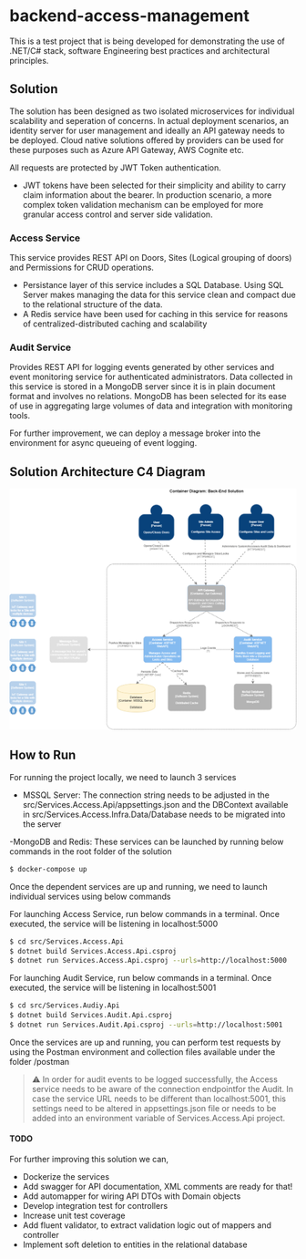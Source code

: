 # backend-access-management

This is a test project that is being developed for demonstrating the use of .NET/C# stack, software Engineering best practices and architectural principles.

## Solution

The solution has been designed as two isolated microservices for individual scalability and seperation of concerns. In actual deployment scenarios, an identity server for user management and ideally an API gateway needs to be deployed. Cloud native solutions offered by providers can be used for these purposes such as Azure API Gateway, AWS Cognite etc.

All requests are protected by JWT Token authentication. 

- JWT tokens have been selected for their simplicity and ability to carry claim information about the bearer. In production scenario, a more complex token validation mechanism can be employed for more granular access control and server side validation.

### Access Service
This service provides REST API on Doors, Sites (Logical grouping of doors) and Permissions for CRUD operations.
- Persistance layer of this service includes a SQL Database. Using SQL Server makes managing the data for this service clean and compact due to the relational structure of the data.
- A Redis service have been used for caching in this service for reasons of centralized-distributed caching and scalability

### Audit Service

Provides REST API for logging events generated by other services and event monitoring service for authenticated administrators. 
Data collected in this service is stored in a MongoDB server since it is in plain document format and involves no relations. MongoDB has been selected for its ease of use in aggregating large volumes of data and integration with monitoring tools.

For further improvement, we can deploy a message broker into the environment for async queueing of event logging.

## Solution Architecture C4 Diagram
![Alt text](docs/c4.png?raw=true "Container Diagram")

## How to Run
For running the project locally, we need to launch 3 services 
- MSSQL Server: The connection string needs to be adjusted in the src/Services.Access.Api/appsettings.json and the DBContext available in src/Services.Access.Infra.Data/Database needs to be migrated into the server

-MongoDB and Redis: These services can be launched by running below commands in the root folder of the solution
```sh
$ docker-compose up
```

Once the dependent services are up and running, we need to launch individual services using below commands

For launching Access Service, run below commands in a terminal. Once executed, the service will be listening in localhost:5000
```sh
$ cd src/Services.Access.Api
$ dotnet build Services.Access.Api.csproj
$ dotnet run Services.Access.Api.csproj --urls=http://localhost:5000
```
For launching Audit Service, run below commands in a terminal. Once executed, the service will be listening in localhost:5001
```sh
$ cd src/Services.Audiy.Api
$ dotnet build Services.Audit.Api.csproj
$ dotnet run Services.Audit.Api.csproj --urls=http://localhost:5001
```

Once the services are up and running, you can perform test requests by using the Postman environment and collection  files available under the folder /postman

> :warning: In order for audit events to be logged successfully, the Access service needs to be aware of the connection endpointfor the Audit. In case the service URL needs to be different than localhost:5001, this settings need to be altered in appsettings.json file or needs to be added into an environment variable of Services.Access.Api project.

#### TODO
For further improving this solution we can,

- Dockerize the services
- Add swagger for API documentation, XML comments are ready for that!
- Add automapper for wiring API DTOs with Domain objects
- Develop integration test for controllers
- Increase unit test coverage
- Add fluent validator, to extract validation logic out of mappers and controller
- Implement soft deletion to entities in the relational database
